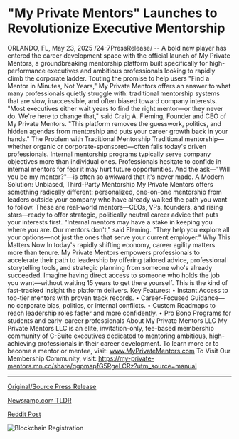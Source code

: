 # "My Private Mentors" Launches to Revolutionize Executive Mentorship

ORLANDO, FL, May 23, 2025 /24-7PressRelease/ -- A bold new player has entered the career development space with the official launch of My Private Mentors, a groundbreaking mentorship platform built specifically for high-performance executives and ambitious professionals looking to rapidly climb the corporate ladder.  Touting the promise to help users "Find a Mentor in Minutes, Not Years," My Private Mentors offers an answer to what many professionals quietly struggle with: traditional mentorship systems that are slow, inaccessible, and often biased toward company interests.  "Most executives either wait years to find the right mentor—or they never do. We're here to change that," said Craig A. Fleming, Founder and CEO of My Private Mentors. "This platform removes the guesswork, politics, and hidden agendas from mentorship and puts your career growth back in your hands." The Problem with Traditional Mentorship  Traditional mentorship—whether organic or corporate-sponsored—often fails today's driven professionals. Internal mentorship programs typically serve company objectives more than individual ones. Professionals hesitate to confide in internal mentors for fear it may hurt future opportunities. And the ask—"Will you be my mentor?"—is often so awkward that it's never made.  A Modern Solution: Unbiased, Third-Party Mentorship  My Private Mentors offers something radically different: personalized, one-on-one mentorship from leaders outside your company who have already walked the path you want to follow. These are real-world mentors—CEOs, VPs, founders, and rising stars—ready to offer strategic, politically neutral career advice that puts your interests first.  "Internal mentors may have a stake in keeping you where you are. Our mentors don't," said Fleming. "They help you explore all your options—not just the ones that serve your current employer."  Why This Matters Now  In today's rapidly shifting economy, career agility matters more than tenure. My Private Mentors empowers professionals to accelerate their path to leadership by offering tailored advice, professional storytelling tools, and strategic planning from someone who's already succeeded.  Imagine having direct access to someone who holds the job you want—without waiting 15 years to get there yourself. This is the kind of fast-tracked insight the platform delivers.  Key Features:  •	Instant Access to top-tier mentors with proven track records. •	Career-Focused Guidance—no corporate bias, politics, or internal conflicts. •	Custom Roadmaps to reach leadership roles faster and more confidently. •	Pro Bono Programs for students and early-career professionals  About My Private Mentors LLC  My Private Mentors LLC is an elite, invitation-only, fee-based membership community of C-Suite executives dedicated to mentoring ambitious, high-achieving professionals in their career development.   To learn more or to become a mentor or mentee, visit: www.MyPrivateMentors.com  To Visit Our Membership Community, visit: https://my-private-mentors.mn.co/share/qgpmapfG5RgeLCRz?utm_source=manual 

---

[Original/Source Press Release](https://www.24-7pressrelease.com/press-release/523086/my-private-mentors-launches-to-revolutionize-executive-mentorship)
                    

[Newsramp.com TLDR](https://newsramp.com/curated-news/new-mentorship-platform-my-private-mentors-offers-instant-access-to-top-tier-mentors-for-career-growth/88baa87a80871bf91eec7a4d67ffa8d7) 

 



[Reddit Post](https://www.reddit.com/r/Leadership_Management/comments/1ktdpje/new_mentorship_platform_my_private_mentors_offers/) 



![Blockchain Registration](https://cdn.newsramp.app/24-7PressRelease/qrcode/255/23/yogau52l.webp)